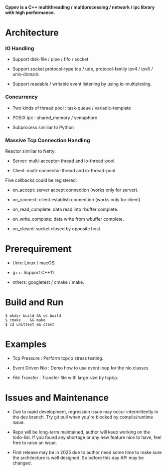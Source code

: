 **Cppev is a C++ multithreading / multiprocessing / network / ipc library with high performance.**

# Architecture

### IO Handling

* Support disk-file / pipe / fifo / socket.

* Support socket protocol-type tcp / udp, protocol-family ipv4 / ipv6 / unix-domain.

* Support readable / writable event listening by using io-multiplexing.

### Concurrency

* Two kinds of thread pool : task-queue / variadic-template

* POSIX ipc : shared_memory / semaphore

* Subprocess similiar to Python

### Massive Tcp Connection Handling

Reactor similiar to Netty:

* Server: multi-acceptor-thread and io-thread-pool.

* Client: multi-connector-thread and io-thread-pool.

Five callbacks could be registered:

* on_accept: server accept connection (works only for server).

* on_connect: client establish connection (works only for client).

* on_read_complete: data read into rbuffer complete.

* on_write_complete: data write from wbuffer complete.

* on_closed: socket closed by opposite host.

# Prerequirement

* Unix: Linux / macOS.

* g++: Support C++11.

* others: googletest / cmake / make.

# Build and Run

    $ mkdir build && cd build
    $ cmake .. && make
    $ cd unittest && ctest

# Examples

* Tcp Pressure : Perform tcp/ip stress testing.

* Event Driven Nio : Demo how to use event loop for the nio classes.

* File Transfer : Transfer file with large size by tcp/ip.

# Issues and Maintenance

* Due to rapid development, regression issue may occur intermittently in the dev branch. Try git pull when you're blocked by compile/runtime issue.

* Repo will be long-term maintained, author will keep working on the todo-list. If you found any shortage or any new feature nice to have, feel free to raise an issue.

* First release may be in 2025 due to author need some time to make sure the architecture is well designed. So before this day API may be changed.
